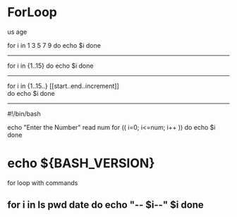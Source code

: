 # ForLoop
us age

for i in 1 3 5 7 9
do
 echo $i
done
________________________________________________

for i in {1..15}
do
 echo $i
done
____________________________________________
for i in {1..15..} [[start..end..increment]]   
do
 echo $i
done
____________________________________________
#!/bin/bash

echo "Enter the Number"
read num
for  (( i=0; i<=num; i++ ))
do
 echo $i
done

echo ${BASH_VERSION}
=============================================
for loop with commands

for i in ls pwd date
do
 echo "-- $i--"
 $i
done
---------------------------------------------
